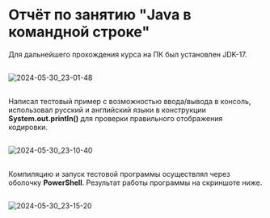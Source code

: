 # Отчёт по занятию "Java в командной строке" #

Для дальнейшего прохождения курса на ПК был установлен JDK-17.
## 
![2024-05-30_23-01-48](https://github.com/mrkormaks/HSP_Course_1_2/assets/38488121/1156bf4c-bf32-44f6-8fe9-7901846e40a8)
##
Написал тестовый пример с возможностью ввода/вывода в консоль, использовал русский и английский языки в конструкции **System.out.println()** для проверки правильного отображения кодировки.
##
![2024-05-30_23-10-40](https://github.com/mrkormaks/HSP_Course_1_2/assets/38488121/8d8bcff9-e620-42ad-86d5-3c620d278816)
##
Компиляцию и запуск тестовой программы осуществлял через оболочку __PowerShell__. Результат работы программы на скриншоте ниже.
##
![2024-05-30_23-15-20](https://github.com/mrkormaks/HSP_Course_1_2/assets/38488121/90b51c1b-2e7b-4748-829d-747681669d3e)
##
